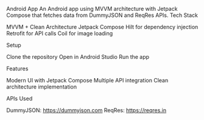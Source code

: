 Android App
An Android app using MVVM architecture with Jetpack Compose that fetches data from DummyJSON and ReqRes APIs.
Tech Stack

MVVM + Clean Architecture
Jetpack Compose
Hilt for dependency injection
Retrofit for API calls
Coil for image loading

Setup

Clone the repository
Open in Android Studio
Run the app

Features

Modern UI with Jetpack Compose
Multiple API integration
Clean architecture implementation

APIs Used

DummyJSON: https://dummyjson.com
ReqRes: https://reqres.in
